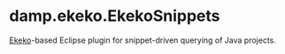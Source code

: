 # damp.ekeko.EkekoSnippets

[Ekeko](https://github.com/cderoove/damp.ekeko/tree/master/EkekoPlugin)-based Eclipse plugin for snippet-driven querying of Java projects. 